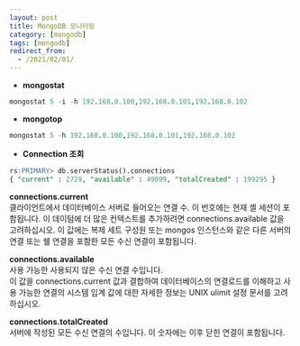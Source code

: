```yaml
---
layout: post
title: MongoDB 모니터링
category: [mongodb]
tags: [mongodb]
redirect_from:
  - /2021/02/01/
---
```


- **mongostat**
```sql
mongostat 5 -i -h 192.168.0.100,192.168.0.101,192.168.0.102
```

- **mongotop**
```sql
mongostat 5 -h 192.168.0.100,192.168.0.101,192.168.0.102
```

- **Connection 조회**
```sql
rs:PRIMARY> db.serverStatus().connections
{ "current" : 2729, "available" : 49699, "totalCreated" : 199295 }
```

**connections.current**  
클라이언트에서 데이터베이스 서버로 들어오는 연결 수. 이 번호에는 현재 셸 세션이 포함됩니다. 이 데이텀에 더 많은 컨텍스트를 추가하려면 connections.available 값을 고려하십시오.
이 값에는 복제 세트 구성원 또는 mongos 인스턴스와 같은 다른 서버의 연결 또는 쉘 연결을 포함한 모든 수신 연결이 포함됩니다.

**connections.available**   
사용 가능한 사용되지 않은 수신 연결 수입니다.   
이 값을 connections.current 값과 결합하여 데이터베이스의 연결로드를 이해하고 사용 가능한 연결의 시스템 임계 값에 대한 자세한 정보는 UNIX ulimit 설정 문서를 고려하십시오.

**connections.totalCreated**   
서버에 작성된 모든 수신 연결의 수입니다. 이 숫자에는 이후 닫힌 연결이 포함됩니다.
